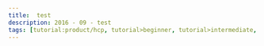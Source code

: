```yaml
---
title:  test
description: 2016 - 09 - test
tags: [tutorial:product/hcp, tutorial>beginner, tutorial>intermediate, tutorial>advanced, tutorial:product/mobile, tutorial:interest/gettingstarted]
---
```

